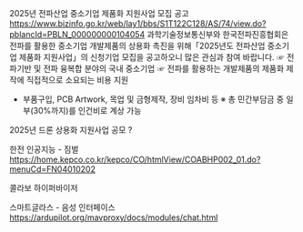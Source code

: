 

2025년 전파산업 중소기업 제품화 지원사업 모집 공고
https://www.bizinfo.go.kr/web/lay1/bbs/S1T122C128/AS/74/view.do?pblancId=PBLN_000000000104054 
과학기술정보통신부와 한국전파진흥협회은 전파를 활용한 중소기업 개발제품의 상용화 촉진을 위해「2025년도 전파산업 중소기업 제품화 지원사업」의 신청기업 모집을 공고하오니 많은 관심과 참여 바랍니다.
☞ 전파기반 및 전파 융복합 분야의 국내 중소기업
☞ 전파를 활용하는 개발제품의 제품화 제작에 직접적으로 소요되는 비용 지원
- 부품구입, PCB Artwork, 목업 및 금형제작, 장비 임차비 등
※ 총 민간부담금 중 일부(30%까지)를 인건비로 계상 가능


2025년 드론 상용화 지원사업 공모
?


한전
인공지능 - 짐벌
https://home.kepco.co.kr/kepco/CO/htmlView/COABHP002_01.do?menuCd=FN04010202


콜라보
하이퍼바이저


스마트글라스 - 음성 인터페이스
https://ardupilot.org/mavproxy/docs/modules/chat.html
